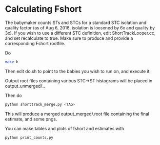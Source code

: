 # Calculating Fshort

The babymaker counts STs and STCs for a standard STC isolation and quality factor (as of Aug 6, 2018, isolation is loosened by 6x and quality by 3x). If you wish to use a different STC definition, edit ShortTrackLooper.cc, and set recalculate to true. Make sure to produce and provide a corresponding Fshort rootfile.

Do 
``` bash
make b
```

Then edit do.sh to point to the babies you wish to run on, and execute it.

Output root files containing various STC->ST histograms will be placed in output_unmerged/<year>_<TAG>.

Then do

``` bash
python shorttrack_merge.py <TAG>
```

This will produce a merged output_merged/<data or mc>_<year>_<TAG>.root file containing the final estimate, and some pngs.

You can make tables and plots of fshort and estimates with

``` bash
python print_counts.py
```